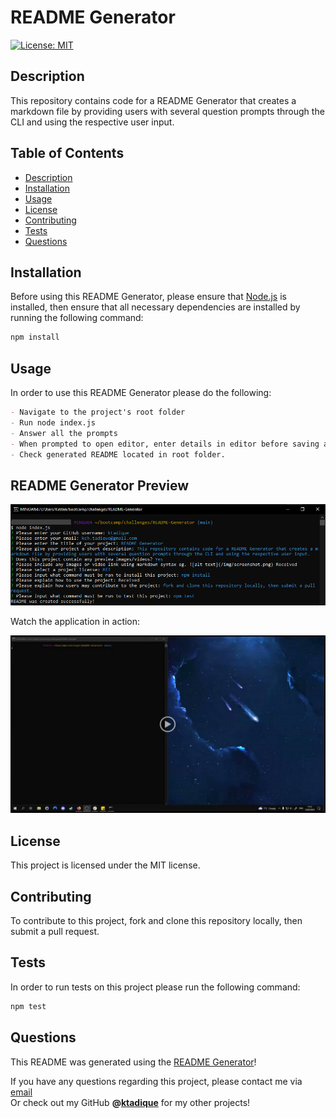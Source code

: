 # README Generator

[![License: MIT](https://img.shields.io/badge/License-MIT-yellow.svg)](https://opensource.org/licenses/MIT)

## Description

This repository contains code for a README Generator that creates a markdown file by providing users with several question prompts through the CLI and using the respective user input.

## Table of Contents

- [Description](#description)
- [Installation](#installation)
- [Usage](#usage)
- [License](#license)
- [Contributing](#contributing)
- [Tests](#tests)
- [Questions](#questions)

## Installation

Before using this README Generator, please ensure that [Node.js](https://nodejs.org/en/) is installed,
then ensure that all necessary dependencies are installed by running the following command:

```bash
npm install
```

## Usage

In order to use this README Generator please do the following:

```md
- Navigate to the project's root folder
- Run node index.js
- Answer all the prompts
- When prompted to open editor, enter details in editor before saving and closing.
- Check generated README located in root folder.
```

## README Generator Preview

![README Generator Preview](./img/screenshot.png)

Watch the application in action:

[![README Generator Video](./img/Screenshot2.png)](https://drive.google.com/file/d/1jqL0iPFNrpwGU1QurGlTX60dDKyEm2Em/view?usp=sharing)

## License

This project is licensed under the MIT license.

## Contributing

To contribute to this project, fork and clone this repository locally, then submit a pull request.

## Tests

In order to run tests on this project please run the following command:

```bash
npm test
```

## Questions

This README was generated using the [README Generator](https://github.com/ktadique/README-Generator)!

If you have any questions regarding this project, please contact me via [email](mailto:kch.tadique@gmail.com)<br>
Or check out my GitHub **@[ktadique](https://github.com/ktadique)** for my other projects!
